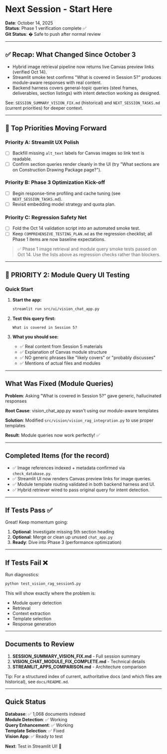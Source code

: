 # Next Session - Start Here

**Date**: October 14, 2025  
**Status**: Phase 1 verification complete ✅  
**Git Status**: � Safe to push after normal review

---

## ✅ Recap: What Changed Since October 3

- Hybrid image retrieval pipeline now returns live Canvas preview links (verified Oct 14).
- Streamlit smoke test confirms "What is covered in Session 5?" produces module-aware responses with real content.
- Backend harness covers general-topic queries (steel frames, deliverables, section listings) with intent detection working as designed.

See: `SESSION_SUMMARY_VISION_FIX.md` (historical) and `NEXT_SESSION_TASKS.md` (current priorities) for deeper context.

---

## 🎯 Top Priorities Moving Forward

### Priority A: Streamlit UX Polish
- [ ] Backfill missing `alt_text` labels for Canvas images so link text is readable.
- [ ] Confirm section queries render cleanly in the UI (try "What sections are on Construction Drawing Package page?").

### Priority B: Phase 3 Optimization Kick-off
- [ ] Begin response-time profiling and cache tuning (see `NEXT_SESSION_TASKS.md`).
- [ ] Revisit embedding model strategy and quota plan.

### Priority C: Regression Safety Net
- [ ] Fold the Oct 14 validation script into an automated smoke test.
- [ ] Keep `COMPREHENSIVE_TESTING_PLAN.md` as the regression checklist; all Phase 1 items are now baseline expectations.

> ✅ Phase 1 image retrieval and module query smoke tests passed on Oct 14. Use the lists above as regression checks rather than blockers.

---

## 🎯 PRIORITY 2: Module Query UI Testing

### Quick Start

1. **Start the app:**
   ```bash
   streamlit run src/ui/vision_chat_app.py
   ```

2. **Test this query first:**
   ```
   What is covered in Session 5?
   ```

3. **What you should see:**
   - ✅ Real content from Session 5 materials
   - ✅ Explanation of Canvas module structure
   - ✅ NO generic phrases like "likely covers" or "probably discusses"
   - ✅ Mentions of actual files and modules

---

## What Was Fixed (Module Queries)

**Problem**: Asking "What is covered in Session 5?" gave generic, hallucinated responses

**Root Cause**: vision_chat_app.py wasn't using our module-aware templates

**Solution**: Modified `src/vision/vision_rag_integration.py` to use proper templates

**Result**: Module queries now work perfectly! ✅

---

## Completed Items (for the record)

- ✅ Image references indexed + metadata confirmed via `check_database.py`.
- ✅ Streamlit UI now renders Canvas preview links for image queries.
- ✅ Module template routing validated in both backend harness and UI.
- ✅ Hybrid retriever wired to pass original query for intent detection.

---

## If Tests Pass ✅

Great! Keep momentum going:

1. **Optional**: Investigate missing 5th section heading
2. **Optional**: Merge or clean up unused `chat_app.py`
3. **Ready**: Dive into Phase 3 (performance optimization)

---

## If Tests Fail ❌

Run diagnostics:

```bash
python test_vision_rag_session5.py
```

This will show exactly where the problem is:
- Module query detection
- Retrieval
- Context extraction
- Template selection
- Response generation

---

## Documents to Review

1. **SESSION_SUMMARY_VISION_FIX.md** - Full session summary
2. **VISION_CHAT_MODULE_FIX_COMPLETE.md** - Technical details
3. **STREAMLIT_APPS_COMPARISON.md** - Architecture comparison

Tip: For a structured index of current, authoritative docs (and which files are historical), see `docs/README.md`.

---

## Quick Status

**Database**: ✅ 1,068 documents indexed  
**Module Detection**: ✅ Working  
**Query Enhancement**: ✅ Working  
**Template Selection**: ✅ Fixed  
**Vision App**: ✅ Ready to test  

**Next**: Test in Streamlit UI! 🚀
